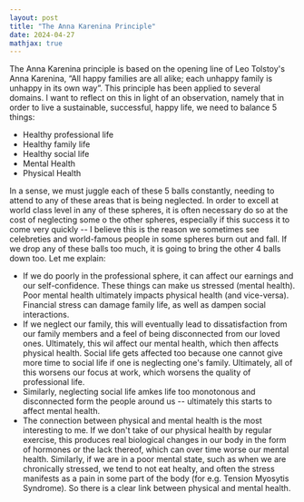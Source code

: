 ```yaml
---
layout: post
title: "The Anna Karenina Principle"
date: 2024-04-27
mathjax: true
---
```


The Anna Karenina principle is based on the opening line of Leo Tolstoy's Anna Karenina, “All happy families are all alike; each unhappy family is unhappy in its own way”. This principle has been applied to several domains. I want to reflect on this in light of an observation, namely that in order to live a sustainable, successful, happy life, we need to balance 5 things: 

- Healthy professional life
- Healthy family life
- Healthy social life
- Mental Health
- Physical Health 

In a sense, we must juggle each of these 5 balls constantly, needing to attend to any of these areas that is being neglected. In order to excell at world class level in any of these spheres, it is often necessary do so at the cost of neglecting some o the other spheres, especially if this success it to come very quickly -- I believe this is the reason we sometimes see celebreties and world-famous people in some spheres burn out and fall. If we drop any of these balls too much, it is going to bring the other 4 balls down too. Let me explain: 

- If we do poorly in the professional sphere, it can affect our earnings and our self-confidence. These things can make us stressed (mental health). Poor mental health ultimately impacts physical health (and vice-versa). Financial stress can damage family life, as well as dampen social interactions. 
- If we neglect our family, this will eventually lead to dissatisfaction from our family members and a feel of being disconnected from our loved ones. Ultimately, this wil affect our mental health, which then affects physical health. Social life gets affected too because one cannot give more time to social life if one is neglecting one's family. Ultimately, all of this worsens our focus at work, which worsens the quality of professional life. 
- Similarly, neglecting social life amkes life too monotonous and disconnected form the people around us -- ultimately this starts to affect mental health. 
- The connection between physical and mental health is the most interesting to me. If we don't take of our physical health by regular exercise, this produces real biological changes in our body in the form of hormones or the lack thereof, which can over time worse our mental health. Similarly, if we are in a poor mental state, such as when we are chronically stressed, we tend to not eat healty, and often the stress manifests as a pain in some part of the body (for e.g. Tension Myosytis Syndrome). So there is a clear link between physical and mental health. 


